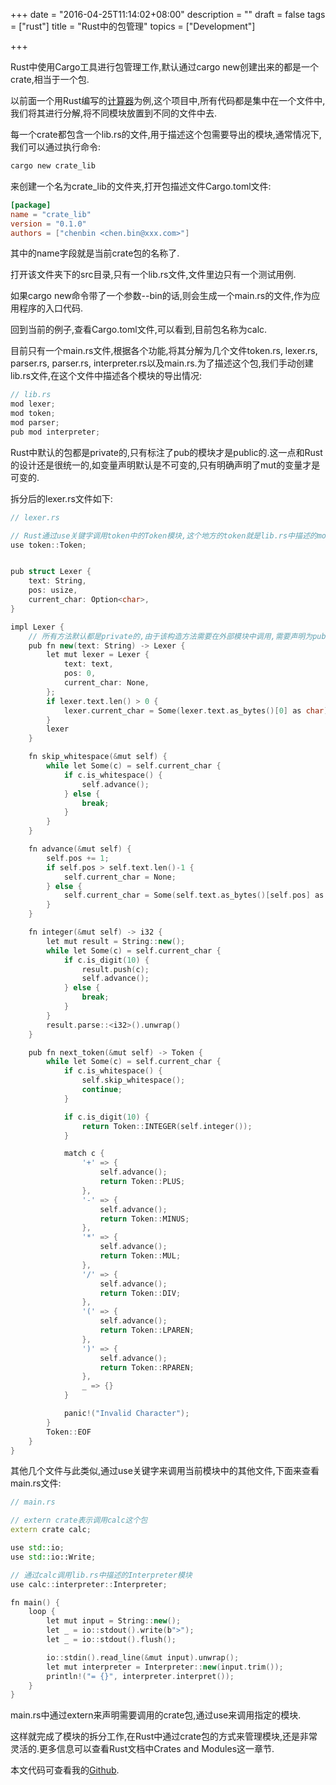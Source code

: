 +++
date = "2016-04-25T11:14:02+08:00"
description = ""
draft = false
tags = ["rust"]
title = "Rust中的包管理"
topics = ["Development"]

+++

Rust中使用Cargo工具进行包管理工作,默认通过cargo new创建出来的都是一个crate,相当于一个包.

<!--more-->

以前面一个用Rust编写的[计算器](../tdd-in-rust-1)为例,这个项目中,所有代码都是集中在一个文件中,我们将其进行分解,将不同模块放置到不同的文件中去.

每一个crate都包含一个lib.rs的文件,用于描述这个包需要导出的模块,通常情况下,我们可以通过执行命令:

```sh
cargo new crate_lib
```

来创建一个名为crate_lib的文件夹,打开包描述文件Cargo.toml文件:

```toml
[package]
name = "crate_lib"
version = "0.1.0"
authors = ["chenbin <chen.bin@xxx.com>"]
```

其中的name字段就是当前crate包的名称了.

打开该文件夹下的src目录,只有一个lib.rs文件,文件里边只有一个测试用例.

如果cargo new命令带了一个参数--bin的话,则会生成一个main.rs的文件,作为应用程序的入口代码.

回到当前的例子,查看Cargo.toml文件,可以看到,目前包名称为calc.

目前只有一个main.rs文件,根据各个功能,将其分解为几个文件token.rs, lexer.rs, parser.rs, parser.rs, interpreter.rs以及main.rs.为了描述这个包,我们手动创建lib.rs文件,在这个文件中描述各个模块的导出情况:


```cpp
// lib.rs
mod lexer;
mod token;
mod parser;
pub mod interpreter;
```

Rust中默认的包都是private的,只有标注了pub的模块才是public的.这一点和Rust的设计还是很统一的,如变量声明默认是不可变的,只有明确声明了mut的变量才是可变的.

拆分后的lexer.rs文件如下:

```cpp
// lexer.rs

// Rust通过use关键字调用token中的Token模块,这个地方的token就是lib.rs中描述的mod
use token::Token;


pub struct Lexer {
    text: String,
    pos: usize,
    current_char: Option<char>,
}

impl Lexer {
    // 所有方法默认都是private的,由于该构造方法需要在外部模块中调用,需要声明为pub
    pub fn new(text: String) -> Lexer {
        let mut lexer = Lexer {
            text: text,
            pos: 0,
            current_char: None,
        };
        if lexer.text.len() > 0 {
            lexer.current_char = Some(lexer.text.as_bytes()[0] as char);
        }
        lexer
    }

    fn skip_whitespace(&mut self) {
        while let Some(c) = self.current_char {
            if c.is_whitespace() {
                self.advance();
            } else {
                break;
            }
        }
    }

    fn advance(&mut self) {
        self.pos += 1;
        if self.pos > self.text.len()-1 {
            self.current_char = None;
        } else {
            self.current_char = Some(self.text.as_bytes()[self.pos] as char);
        }
    }

    fn integer(&mut self) -> i32 {
        let mut result = String::new();
        while let Some(c) = self.current_char {
            if c.is_digit(10) {
                result.push(c);
                self.advance();
            } else {
                break;
            }
        }
        result.parse::<i32>().unwrap()
    }

    pub fn next_token(&mut self) -> Token {
        while let Some(c) = self.current_char {
            if c.is_whitespace() {
                self.skip_whitespace();
                continue;
            }

            if c.is_digit(10) {
                return Token::INTEGER(self.integer());
            }

            match c {
                '+' => {
                    self.advance();
                    return Token::PLUS;
                },
                '-' => {
                    self.advance();
                    return Token::MINUS;
                },
                '*' => {
                    self.advance();
                    return Token::MUL;
                },
                '/' => {
                    self.advance();
                    return Token::DIV;
                },
                '(' => {
                    self.advance();
                    return Token::LPAREN;
                },
                ')' => {
                    self.advance();
                    return Token::RPAREN;
                },
                _ => {}
            }

            panic!("Invalid Character");
        }
        Token::EOF
    }
}
```

其他几个文件与此类似,通过use关键字来调用当前模块中的其他文件,下面来查看main.rs文件:

```cpp
// main.rs

// extern crate表示调用calc这个包
extern crate calc;

use std::io;
use std::io::Write;

// 通过calc调用lib.rs中描述的Interpreter模块
use calc::interpreter::Interpreter;

fn main() {
    loop {
        let mut input = String::new();
        let _ = io::stdout().write(b">");
        let _ = io::stdout().flush();

        io::stdin().read_line(&mut input).unwrap();
        let mut interpreter = Interpreter::new(input.trim());
        println!("= {}", interpreter.interpret());
    }
}
```

main.rs中通过extern来声明需要调用的crate包,通过use来调用指定的模块.

这样就完成了模块的拆分工作,在Rust中通过crate包的方式来管理模块,还是非常灵活的.更多信息可以查看Rust文档中Crates and Modules这一章节.

本文代码可查看我的[Github](https://github.com/heychenbin/interpreter_tutorial/tree/master/rust/src).
